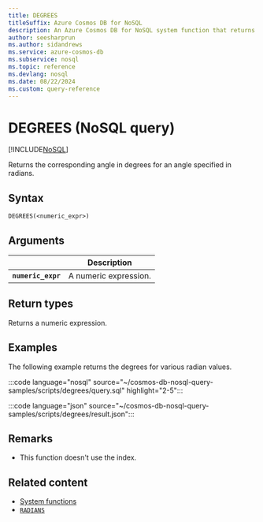 ```yaml
---
title: DEGREES
titleSuffix: Azure Cosmos DB for NoSQL
description: An Azure Cosmos DB for NoSQL system function that returns the angle in degrees for a radian value.
author: seesharprun
ms.author: sidandrews
ms.service: azure-cosmos-db
ms.subservice: nosql
ms.topic: reference
ms.devlang: nosql
ms.date: 08/22/2024
ms.custom: query-reference
---
```


# DEGREES (NoSQL query)

[!INCLUDE[NoSQL](../../includes/appliesto-nosql.md)]

Returns the corresponding angle in degrees for an angle specified in radians.

## Syntax

```nosql
DEGREES(<numeric_expr>)  
```  

## Arguments

| | Description |
| --- | --- |
| **`numeric_expr`** | A numeric expression. |

## Return types

Returns a numeric expression.  

## Examples

The following example returns the degrees for various radian values.

:::code language="nosql" source="~/cosmos-db-nosql-query-samples/scripts/degrees/query.sql" highlight="2-5":::

:::code language="json" source="~/cosmos-db-nosql-query-samples/scripts/degrees/result.json":::

## Remarks

- This function doesn't use the index.

## Related content

- [System functions](system-functions.yml)
- [`RADIANS`](radians.md)
